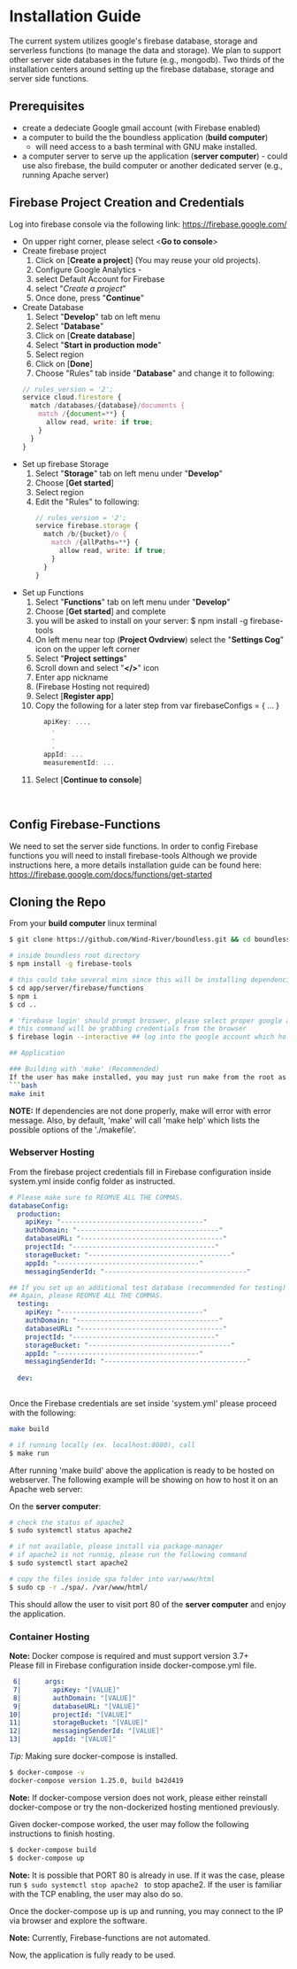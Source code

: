# Installation Guide

The current system utilizes google's firebase database, storage and serverless functions (to manage the data and storage). We plan to support other server side databases in the future (e.g., mongodb). Two thirds of the installation centers around setting up the firebase database, storage and server side functions. 

## Prerequisites
  * create a dedeciate Google gmail account (with Firebase enabled)
  * a computer to build the the boundless application (**build computer**)
    * will need access to a bash terminal with GNU make installed. 
  * a computer server to serve up the application (**server computer**) - could use also firebase, the build computer or another dedicated server (e.g., running Apache server)

## Firebase Project Creation and Credentials
Log into firebase console via the following link: https://firebase.google.com/

* On upper right corner, please select <**Go to console**>
* Create firebase project
  1. Click on [**Create a project**] (You may reuse your old projects).
  1. Configure Google Analytics - 
  1. select Default Account for Firebase
  1. select "_Create a project_"
  1. Once done, press "**Continue**"
* Create Database
  1. Select "**Develop**" tab on left menu
  1. Select "**Database**" 
  1. Click on [**Create database**]
  1. Select "**Start in production mode**"
  1. Select region
  1. Click on [**Done**]
  1. Choose "Rules" tab inside "**Database**" and change it to following:
  ```js
  // rules_version = '2';
  service cloud.firestore {
    match /databases/{database}/documents {
      match /{document=**} {
        allow read, write: if true;
      }
    }
  }
  ```
* Set up firebase Storage
  1. Select "**Storage**" tab on left menu under "**Develop**"
  1. Choose [**Get started**]
  1. Select region
  1. Edit the "Rules" to following:
      ```js
      // rules_version = '2';
      service firebase.storage {
        match /b/{bucket}/o {
          match /{allPaths=**} {
            allow read, write: if true;
          }
        }
      }
      ```
* Set up Functions
  1. Select "**Functions**" tab on left menu under "**Develop**"
  1. Choose [**Get started**] and complete
  1. you will be asked to install on your server: $ npm install -g firebase-tools
  1. On left menu near top (**Project Ovdrview**) select the "**Settings Cog**" icon on the upper left corner
  1. Select "**Project settings**"
  1. Scroll down and select "**</>**" icon
  1. Enter app nickname 
  1. (Firebase Hosting not required)
  1. Select [**Register app**]
  1. Copy the following for a later step from var firebaseConfigs = { ... }
      ```js
        apiKey: ...,
          .
          .
          .
        appId: ...
        measurementId: ...
      ```
  1. Select [**Continue to console**]
<br />

## Config Firebase-Functions
We need to set the server side functions. In order to config Firebase functions you will need to install firebase-tools
Although we provide instructions here, a more details installation guide can be found here:
https://firebase.google.com/docs/functions/get-started

## Cloning the Repo
From your **build computer** linux terminal
```bash
$ git clone https://github.com/Wind-River/boundless.git && cd boundless
```


```bash
# inside boundless root directory
$ npm install -g firebase-tools

# this could take several mins since this will be installing dependencies
$ cd app/server/firebase/functions 
$ npm i 
$ cd ..

# 'firebase login' should prompt broswer, please select proper google account since
# this command will be grabbing credentials from the browser
$ firebase login --interactive ## log into the google account which holds the firebase project

## Application

### Building with 'make' (Recommended)
If the user has make installed, you may just run make from the root as shown below:
```bash
make init
```
**NOTE:** If dependencies are not done properly, make will error with error message. Also, by default, 'make' will call 'make help' which lists the possible options of the './makefile'.


### Webserver Hosting
From the firebase project credentials fill in Firebase configuration inside system.yml inside config folder as 
instructed.

```yml
# Please make sure to REOMVE ALL THE COMMAS.
databaseConfig:
  production:
    apiKey: "------------------------------------"
    authDomain: "------------------------------------"
    databaseURL: "------------------------------------"
    projectId: "------------------------------------"
    storageBucket: "------------------------------------"
    appId: "------------------------------------"
    messagingSenderId: "------------------------------------"

## If you set up an additional test database (recommended for testing)
## Again, please REOMVE ALL THE COMMAS.
  testing:
    apiKey: "------------------------------------"
    authDomain: "------------------------------------"
    databaseURL: "------------------------------------"
    projectId: "------------------------------------"
    storageBucket: "------------------------------------"
    appId: "------------------------------------"
    messagingSenderId: "------------------------------------"
    
  dev:
  
```

Once the Firebase credentials are set inside 'system.yml' please proceed with 
the following:

```bash
make build

# if running locally (ex. localhost:8080), call
$ make run

```

After running 'make build' above the application is ready to be hosted on webserver.
The following example will be showing on how to host it on an Apache web server:

On the **server computer**: 
```bash
# check the status of apache2
$ sudo systemctl status apache2

# if not available, please install via package-manager
# if apache2 is not runnig, please run the following command
$ sudo systemctl start apache2

# copy the files inside spa folder into var/www/html
$ sudo cp -r ./spa/. /var/www/html/
```

This should allow the user to visit port 80 of the **server computer** and enjoy the
application.

### Container Hosting

**Note:** Docker compose is required and must support version 3.7+
<br />
Please fill in Firebase configuration inside docker-compose.yml file.
```yaml
 6|      args:
 7|        apiKey: "[VALUE]"
 8|        authDomain: "[VALUE]"
 9|        databaseURL: "[VALUE]"
10|        projectId: "[VALUE]"
11|        storageBucket: "[VALUE]"
12|        messagingSenderId: "[VALUE]"
13|        appId: "[VALUE]"
```

_Tip:_ Making sure docker-compose is installed.

```bash
$ docker-compose -v
docker-compose version 1.25.0, build b42d419
```

**Note:** If docker-compose version does not work, please either reinstall
docker-compose or try the non-dockerized hosting mentioned previously.

Given docker-compose worked, the user may follow the following instructions to
finish hosting.

```bash
$ docker-compose build
$ docker-compose up
```

**Note:** It is possible that PORT 80 is already in use. If it was the case, 
please run ```$ sudo systemctl stop apache2 ``` to stop apache2. If the user is 
familiar with the TCP enabling, the user may also do so.

Once the docker-compose up is up and running, you may connect to the IP via
browser and explore the software.

**Note:** Currently, Firebase-functions are not automated.


Now, the application is fully ready to be used.

